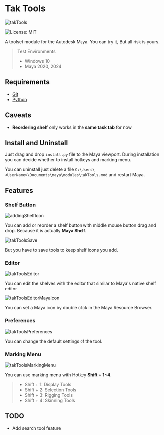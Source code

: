 # Tak Tools
![takTools](https://ta-note.com/wp-content/uploads/2024/09/takTools.png)

![License: MIT](https://img.shields.io/badge/license-MIT-green.svg)

A toolset module for the Autodesk Maya.
You can try it, But all risk is yours.

> Test Environments
> * Windows 10
> * Maya 2020, 2024

## Requirements
- [Git](https://git-scm.com/downloads)
- [Python](https://www.python.org/downloads/)

## Caveats
- **Reordering shelf** only works in the **same task tab** for now

## Install and Uninstall
Just drag and drop `install.py` file to the Maya viewport. During installation you can decide whether to install hotkeys and marking menu.

You can uninstall just delete a file `C:\Users\<UserName>\Documents\maya\modules\takTools.mod` and restart Maya.

## Features
### Shelf Button
![addingShelfIcon](https://ta-note.com/wp-content/uploads/2024/09/takTools_addingShelfIcon.gif)

You can add or reorder a shelf button with middle mouse button drag and drop. Because it is actually **Maya Shelf**.

![takToolsSave](https://ta-note.com/wp-content/uploads/2024/09/takTools_save.png)

But you have to save tools to keep shelf icons you add.

### Editor
![takToolsEditor](https://ta-note.com/wp-content/uploads/2024/09/takToolsEditor.png)

You can edit the shelves with the editor that similar to Maya's native shelf editor.

![takToolsEditorMayaIcon](https://ta-note.com/wp-content/uploads/2024/09/takToolsMayaIcon.gif)

You can set a Maya icon by double click in the Maya Resource Browser.

### Preferences
![takToolsPreferences](https://ta-note.com/wp-content/uploads/2024/09/takToolsPreferences.png)

You can change the default settings of the tool.

### Marking Menu
![takToolsMarkingMenu](https://ta-note.com/wp-content/uploads/2024/09/takTools_markingMenu.gif)

You can use marking menu with Hotkey **Shift + 1~4**.
> - Shift + 1: Display Tools
> - Shift + 2: Selection Tools
> - Shift + 3: Rigging Tools
> - Shift + 4: Skinning Tools

## TODO
- Add search tool feature